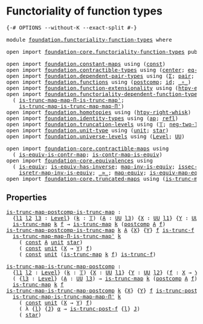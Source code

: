 # Functoriality of function types

<pre class="Agda"><a id="44" class="Symbol">{-#</a> <a id="48" class="Keyword">OPTIONS</a> <a id="56" class="Pragma">--without-K</a> <a id="68" class="Pragma">--exact-split</a> <a id="82" class="Symbol">#-}</a>

<a id="87" class="Keyword">module</a> <a id="94" href="foundation.functoriality-function-types.html" class="Module">foundation.functoriality-function-types</a> <a id="134" class="Keyword">where</a>

<a id="141" class="Keyword">open</a> <a id="146" class="Keyword">import</a> <a id="153" href="foundation-core.functoriality-function-types.html" class="Module">foundation-core.functoriality-function-types</a> <a id="198" class="Keyword">public</a>

<a id="206" class="Keyword">open</a> <a id="211" class="Keyword">import</a> <a id="218" href="foundation.constant-maps.html" class="Module">foundation.constant-maps</a> <a id="243" class="Keyword">using</a> <a id="249" class="Symbol">(</a><a id="250" href="foundation-core.constant-maps.html#203" class="Function">const</a><a id="255" class="Symbol">)</a>
<a id="257" class="Keyword">open</a> <a id="262" class="Keyword">import</a> <a id="269" href="foundation.contractible-types.html" class="Module">foundation.contractible-types</a> <a id="299" class="Keyword">using</a> <a id="305" class="Symbol">(</a><a id="306" href="foundation-core.contractible-types.html#1085" class="Function">center</a><a id="312" class="Symbol">;</a> <a id="314" href="foundation-core.contractible-types.html#1174" class="Function">eq-is-contr&#39;</a><a id="326" class="Symbol">)</a>
<a id="328" class="Keyword">open</a> <a id="333" class="Keyword">import</a> <a id="340" href="foundation.dependent-pair-types.html" class="Module">foundation.dependent-pair-types</a> <a id="372" class="Keyword">using</a> <a id="378" class="Symbol">(</a><a id="379" href="foundation-core.dependent-pair-types.html#502" class="Record">Σ</a><a id="380" class="Symbol">;</a> <a id="382" href="foundation-core.dependent-pair-types.html#575" class="InductiveConstructor">pair</a><a id="386" class="Symbol">;</a> <a id="388" href="foundation-core.dependent-pair-types.html#592" class="Field">pr1</a><a id="391" class="Symbol">;</a> <a id="393" href="foundation-core.dependent-pair-types.html#604" class="Field">pr2</a><a id="396" class="Symbol">)</a>
<a id="398" class="Keyword">open</a> <a id="403" class="Keyword">import</a> <a id="410" href="foundation.functions.html" class="Module">foundation.functions</a> <a id="431" class="Keyword">using</a> <a id="437" class="Symbol">(</a><a id="438" href="foundation-core.functions.html#1106" class="Function">postcomp</a><a id="446" class="Symbol">;</a> <a id="448" href="foundation-core.functions.html#309" class="Function">id</a><a id="450" class="Symbol">;</a> <a id="452" href="foundation-core.functions.html#407" class="Function Operator">_∘_</a><a id="455" class="Symbol">)</a>
<a id="457" class="Keyword">open</a> <a id="462" class="Keyword">import</a> <a id="469" href="foundation.function-extensionality.html" class="Module">foundation.function-extensionality</a> <a id="504" class="Keyword">using</a> <a id="510" class="Symbol">(</a><a id="511" href="foundation-core.function-extensionality.html#965" class="Function">htpy-eq</a><a id="518" class="Symbol">;</a> <a id="520" href="foundation-core.function-extensionality.html#1463" class="Function">eq-htpy</a><a id="527" class="Symbol">)</a>
<a id="529" class="Keyword">open</a> <a id="534" class="Keyword">import</a> <a id="541" href="foundation.functoriality-dependent-function-types.html" class="Module">foundation.functoriality-dependent-function-types</a> <a id="591" class="Keyword">using</a>
  <a id="599" class="Symbol">(</a> <a id="601" href="foundation.functoriality-dependent-function-types.html#5570" class="Function">is-trunc-map-map-Π-is-trunc-map&#39;</a><a id="633" class="Symbol">;</a>
    <a id="639" href="foundation.functoriality-dependent-function-types.html#5983" class="Function">is-trunc-map-is-trunc-map-map-Π&#39;</a><a id="671" class="Symbol">)</a>
<a id="673" class="Keyword">open</a> <a id="678" class="Keyword">import</a> <a id="685" href="foundation.homotopies.html" class="Module">foundation.homotopies</a> <a id="707" class="Keyword">using</a> <a id="713" class="Symbol">(</a><a id="714" href="foundation-core.homotopies.html#1888" class="Function">htpy-right-whisk</a><a id="730" class="Symbol">)</a>
<a id="732" class="Keyword">open</a> <a id="737" class="Keyword">import</a> <a id="744" href="foundation.identity-types.html" class="Module">foundation.identity-types</a> <a id="770" class="Keyword">using</a> <a id="776" class="Symbol">(</a><a id="777" href="foundation-core.identity-types.html#3990" class="Function">ap</a><a id="779" class="Symbol">;</a> <a id="781" href="foundation-core.identity-types.html#1807" class="InductiveConstructor">refl</a><a id="785" class="Symbol">)</a>
<a id="787" class="Keyword">open</a> <a id="792" class="Keyword">import</a> <a id="799" href="foundation.truncation-levels.html" class="Module">foundation.truncation-levels</a> <a id="828" class="Keyword">using</a> <a id="834" class="Symbol">(</a><a id="835" href="foundation-core.truncation-levels.html#382" class="Datatype">𝕋</a><a id="836" class="Symbol">;</a> <a id="838" href="foundation-core.truncation-levels.html#403" class="InductiveConstructor">neg-two-𝕋</a><a id="847" class="Symbol">)</a>
<a id="849" class="Keyword">open</a> <a id="854" class="Keyword">import</a> <a id="861" href="foundation.unit-type.html" class="Module">foundation.unit-type</a> <a id="882" class="Keyword">using</a> <a id="888" class="Symbol">(</a><a id="889" href="foundation.unit-type.html#1075" class="Datatype">unit</a><a id="893" class="Symbol">;</a> <a id="895" href="foundation.unit-type.html#1099" class="InductiveConstructor">star</a><a id="899" class="Symbol">)</a>
<a id="901" class="Keyword">open</a> <a id="906" class="Keyword">import</a> <a id="913" href="foundation.universe-levels.html" class="Module">foundation.universe-levels</a> <a id="940" class="Keyword">using</a> <a id="946" class="Symbol">(</a><a id="947" href="Agda.Primitive.html#597" class="Postulate">Level</a><a id="952" class="Symbol">;</a> <a id="954" href="foundation-core.universe-levels.html#222" class="Primitive">UU</a><a id="956" class="Symbol">)</a>

<a id="959" class="Keyword">open</a> <a id="964" class="Keyword">import</a> <a id="971" href="foundation-core.contractible-maps.html" class="Module">foundation-core.contractible-maps</a> <a id="1005" class="Keyword">using</a>
  <a id="1013" class="Symbol">(</a> <a id="1015" href="foundation-core.contractible-maps.html#2367" class="Function">is-equiv-is-contr-map</a><a id="1036" class="Symbol">;</a> <a id="1038" href="foundation-core.contractible-maps.html#3848" class="Function">is-contr-map-is-equiv</a><a id="1059" class="Symbol">)</a>
<a id="1061" class="Keyword">open</a> <a id="1066" class="Keyword">import</a> <a id="1073" href="foundation-core.equivalences.html" class="Module">foundation-core.equivalences</a> <a id="1102" class="Keyword">using</a>
  <a id="1110" class="Symbol">(</a> <a id="1112" href="foundation-core.equivalences.html#1543" class="Function">is-equiv</a><a id="1120" class="Symbol">;</a> <a id="1122" href="foundation-core.equivalences.html#3000" class="Function">is-equiv-has-inverse</a><a id="1142" class="Symbol">;</a> <a id="1144" href="foundation-core.equivalences.html#4174" class="Function">map-inv-is-equiv</a><a id="1160" class="Symbol">;</a> <a id="1162" href="foundation-core.equivalences.html#4252" class="Function">issec-map-inv-is-equiv</a><a id="1184" class="Symbol">;</a>
    <a id="1190" href="foundation-core.equivalences.html#4382" class="Function">isretr-map-inv-is-equiv</a><a id="1213" class="Symbol">;</a> <a id="1215" href="foundation-core.equivalences.html#1608" class="Function Operator">_≃_</a><a id="1218" class="Symbol">;</a> <a id="1220" href="foundation-core.equivalences.html#1808" class="Function">map-equiv</a><a id="1229" class="Symbol">;</a> <a id="1231" href="foundation-core.equivalences.html#1863" class="Function">is-equiv-map-equiv</a><a id="1249" class="Symbol">)</a>
<a id="1251" class="Keyword">open</a> <a id="1256" class="Keyword">import</a> <a id="1263" href="foundation-core.truncated-maps.html" class="Module">foundation-core.truncated-maps</a> <a id="1294" class="Keyword">using</a> <a id="1300" class="Symbol">(</a><a id="1301" href="foundation-core.truncated-maps.html#1874" class="Function">is-trunc-map</a><a id="1313" class="Symbol">)</a>
</pre>
## Properties

<pre class="Agda"><a id="is-trunc-map-postcomp-is-trunc-map"></a><a id="1343" href="foundation.functoriality-function-types.html#1343" class="Function">is-trunc-map-postcomp-is-trunc-map</a> <a id="1378" class="Symbol">:</a>
  <a id="1382" class="Symbol">{</a><a id="1383" href="foundation.functoriality-function-types.html#1383" class="Bound">l1</a> <a id="1386" href="foundation.functoriality-function-types.html#1386" class="Bound">l2</a> <a id="1389" href="foundation.functoriality-function-types.html#1389" class="Bound">l3</a> <a id="1392" class="Symbol">:</a> <a id="1394" href="Agda.Primitive.html#597" class="Postulate">Level</a><a id="1399" class="Symbol">}</a> <a id="1401" class="Symbol">(</a><a id="1402" href="foundation.functoriality-function-types.html#1402" class="Bound">k</a> <a id="1404" class="Symbol">:</a> <a id="1406" href="foundation-core.truncation-levels.html#382" class="Datatype">𝕋</a><a id="1407" class="Symbol">)</a> <a id="1409" class="Symbol">(</a><a id="1410" href="foundation.functoriality-function-types.html#1410" class="Bound">A</a> <a id="1412" class="Symbol">:</a> <a id="1414" href="foundation-core.universe-levels.html#222" class="Primitive">UU</a> <a id="1417" href="foundation.functoriality-function-types.html#1389" class="Bound">l3</a><a id="1419" class="Symbol">)</a> <a id="1421" class="Symbol">{</a><a id="1422" href="foundation.functoriality-function-types.html#1422" class="Bound">X</a> <a id="1424" class="Symbol">:</a> <a id="1426" href="foundation-core.universe-levels.html#222" class="Primitive">UU</a> <a id="1429" href="foundation.functoriality-function-types.html#1383" class="Bound">l1</a><a id="1431" class="Symbol">}</a> <a id="1433" class="Symbol">{</a><a id="1434" href="foundation.functoriality-function-types.html#1434" class="Bound">Y</a> <a id="1436" class="Symbol">:</a> <a id="1438" href="foundation-core.universe-levels.html#222" class="Primitive">UU</a> <a id="1441" href="foundation.functoriality-function-types.html#1386" class="Bound">l2</a><a id="1443" class="Symbol">}</a> <a id="1445" class="Symbol">(</a><a id="1446" href="foundation.functoriality-function-types.html#1446" class="Bound">f</a> <a id="1448" class="Symbol">:</a> <a id="1450" href="foundation.functoriality-function-types.html#1422" class="Bound">X</a> <a id="1452" class="Symbol">→</a> <a id="1454" href="foundation.functoriality-function-types.html#1434" class="Bound">Y</a><a id="1455" class="Symbol">)</a> <a id="1457" class="Symbol">→</a>
  <a id="1461" href="foundation-core.truncated-maps.html#1874" class="Function">is-trunc-map</a> <a id="1474" href="foundation.functoriality-function-types.html#1402" class="Bound">k</a> <a id="1476" href="foundation.functoriality-function-types.html#1446" class="Bound">f</a> <a id="1478" class="Symbol">→</a> <a id="1480" href="foundation-core.truncated-maps.html#1874" class="Function">is-trunc-map</a> <a id="1493" href="foundation.functoriality-function-types.html#1402" class="Bound">k</a> <a id="1495" class="Symbol">(</a><a id="1496" href="foundation-core.functions.html#1106" class="Function">postcomp</a> <a id="1505" href="foundation.functoriality-function-types.html#1410" class="Bound">A</a> <a id="1507" href="foundation.functoriality-function-types.html#1446" class="Bound">f</a><a id="1508" class="Symbol">)</a>
<a id="1510" href="foundation.functoriality-function-types.html#1343" class="Function">is-trunc-map-postcomp-is-trunc-map</a> <a id="1545" href="foundation.functoriality-function-types.html#1545" class="Bound">k</a> <a id="1547" href="foundation.functoriality-function-types.html#1547" class="Bound">A</a> <a id="1549" class="Symbol">{</a><a id="1550" href="foundation.functoriality-function-types.html#1550" class="Bound">X</a><a id="1551" class="Symbol">}</a> <a id="1553" class="Symbol">{</a><a id="1554" href="foundation.functoriality-function-types.html#1554" class="Bound">Y</a><a id="1555" class="Symbol">}</a> <a id="1557" href="foundation.functoriality-function-types.html#1557" class="Bound">f</a> <a id="1559" href="foundation.functoriality-function-types.html#1559" class="Bound">is-trunc-f</a> <a id="1570" class="Symbol">=</a>
  <a id="1574" href="foundation.functoriality-dependent-function-types.html#5570" class="Function">is-trunc-map-map-Π-is-trunc-map&#39;</a> <a id="1607" href="foundation.functoriality-function-types.html#1545" class="Bound">k</a>
    <a id="1613" class="Symbol">(</a> <a id="1615" href="foundation-core.constant-maps.html#203" class="Function">const</a> <a id="1621" href="foundation.functoriality-function-types.html#1547" class="Bound">A</a> <a id="1623" href="foundation.unit-type.html#1075" class="Datatype">unit</a> <a id="1628" href="foundation.unit-type.html#1099" class="InductiveConstructor">star</a><a id="1632" class="Symbol">)</a>
    <a id="1638" class="Symbol">(</a> <a id="1640" href="foundation-core.constant-maps.html#203" class="Function">const</a> <a id="1646" href="foundation.unit-type.html#1075" class="Datatype">unit</a> <a id="1651" class="Symbol">(</a><a id="1652" href="foundation.functoriality-function-types.html#1550" class="Bound">X</a> <a id="1654" class="Symbol">→</a> <a id="1656" href="foundation.functoriality-function-types.html#1554" class="Bound">Y</a><a id="1657" class="Symbol">)</a> <a id="1659" href="foundation.functoriality-function-types.html#1557" class="Bound">f</a><a id="1660" class="Symbol">)</a>
    <a id="1666" class="Symbol">(</a> <a id="1668" href="foundation-core.constant-maps.html#203" class="Function">const</a> <a id="1674" href="foundation.unit-type.html#1075" class="Datatype">unit</a> <a id="1679" class="Symbol">(</a><a id="1680" href="foundation-core.truncated-maps.html#1874" class="Function">is-trunc-map</a> <a id="1693" href="foundation.functoriality-function-types.html#1545" class="Bound">k</a> <a id="1695" href="foundation.functoriality-function-types.html#1557" class="Bound">f</a><a id="1696" class="Symbol">)</a> <a id="1698" href="foundation.functoriality-function-types.html#1559" class="Bound">is-trunc-f</a><a id="1708" class="Symbol">)</a>

<a id="is-trunc-map-is-trunc-map-postcomp"></a><a id="1711" href="foundation.functoriality-function-types.html#1711" class="Function">is-trunc-map-is-trunc-map-postcomp</a> <a id="1746" class="Symbol">:</a>
  <a id="1750" class="Symbol">{</a><a id="1751" href="foundation.functoriality-function-types.html#1751" class="Bound">l1</a> <a id="1754" href="foundation.functoriality-function-types.html#1754" class="Bound">l2</a> <a id="1757" class="Symbol">:</a> <a id="1759" href="Agda.Primitive.html#597" class="Postulate">Level</a><a id="1764" class="Symbol">}</a> <a id="1766" class="Symbol">(</a><a id="1767" href="foundation.functoriality-function-types.html#1767" class="Bound">k</a> <a id="1769" class="Symbol">:</a> <a id="1771" href="foundation-core.truncation-levels.html#382" class="Datatype">𝕋</a><a id="1772" class="Symbol">)</a> <a id="1774" class="Symbol">{</a><a id="1775" href="foundation.functoriality-function-types.html#1775" class="Bound">X</a> <a id="1777" class="Symbol">:</a> <a id="1779" href="foundation-core.universe-levels.html#222" class="Primitive">UU</a> <a id="1782" href="foundation.functoriality-function-types.html#1751" class="Bound">l1</a><a id="1784" class="Symbol">}</a> <a id="1786" class="Symbol">{</a><a id="1787" href="foundation.functoriality-function-types.html#1787" class="Bound">Y</a> <a id="1789" class="Symbol">:</a> <a id="1791" href="foundation-core.universe-levels.html#222" class="Primitive">UU</a> <a id="1794" href="foundation.functoriality-function-types.html#1754" class="Bound">l2</a><a id="1796" class="Symbol">}</a> <a id="1798" class="Symbol">(</a><a id="1799" href="foundation.functoriality-function-types.html#1799" class="Bound">f</a> <a id="1801" class="Symbol">:</a> <a id="1803" href="foundation.functoriality-function-types.html#1775" class="Bound">X</a> <a id="1805" class="Symbol">→</a> <a id="1807" href="foundation.functoriality-function-types.html#1787" class="Bound">Y</a><a id="1808" class="Symbol">)</a> <a id="1810" class="Symbol">→</a>
  <a id="1814" class="Symbol">(</a> <a id="1816" class="Symbol">{</a><a id="1817" href="foundation.functoriality-function-types.html#1817" class="Bound">l3</a> <a id="1820" class="Symbol">:</a> <a id="1822" href="Agda.Primitive.html#597" class="Postulate">Level</a><a id="1827" class="Symbol">}</a> <a id="1829" class="Symbol">(</a><a id="1830" href="foundation.functoriality-function-types.html#1830" class="Bound">A</a> <a id="1832" class="Symbol">:</a> <a id="1834" href="foundation-core.universe-levels.html#222" class="Primitive">UU</a> <a id="1837" href="foundation.functoriality-function-types.html#1817" class="Bound">l3</a><a id="1839" class="Symbol">)</a> <a id="1841" class="Symbol">→</a> <a id="1843" href="foundation-core.truncated-maps.html#1874" class="Function">is-trunc-map</a> <a id="1856" href="foundation.functoriality-function-types.html#1767" class="Bound">k</a> <a id="1858" class="Symbol">(</a><a id="1859" href="foundation-core.functions.html#1106" class="Function">postcomp</a> <a id="1868" href="foundation.functoriality-function-types.html#1830" class="Bound">A</a> <a id="1870" href="foundation.functoriality-function-types.html#1799" class="Bound">f</a><a id="1871" class="Symbol">))</a> <a id="1874" class="Symbol">→</a>
  <a id="1878" href="foundation-core.truncated-maps.html#1874" class="Function">is-trunc-map</a> <a id="1891" href="foundation.functoriality-function-types.html#1767" class="Bound">k</a> <a id="1893" href="foundation.functoriality-function-types.html#1799" class="Bound">f</a>
<a id="1895" href="foundation.functoriality-function-types.html#1711" class="Function">is-trunc-map-is-trunc-map-postcomp</a> <a id="1930" href="foundation.functoriality-function-types.html#1930" class="Bound">k</a> <a id="1932" class="Symbol">{</a><a id="1933" href="foundation.functoriality-function-types.html#1933" class="Bound">X</a><a id="1934" class="Symbol">}</a> <a id="1936" class="Symbol">{</a><a id="1937" href="foundation.functoriality-function-types.html#1937" class="Bound">Y</a><a id="1938" class="Symbol">}</a> <a id="1940" href="foundation.functoriality-function-types.html#1940" class="Bound">f</a> <a id="1942" href="foundation.functoriality-function-types.html#1942" class="Bound">is-trunc-post-f</a> <a id="1958" class="Symbol">=</a>
  <a id="1962" href="foundation.functoriality-dependent-function-types.html#5983" class="Function">is-trunc-map-is-trunc-map-map-Π&#39;</a> <a id="1995" href="foundation.functoriality-function-types.html#1930" class="Bound">k</a>
    <a id="2001" class="Symbol">(</a> <a id="2003" href="foundation-core.constant-maps.html#203" class="Function">const</a> <a id="2009" href="foundation.unit-type.html#1075" class="Datatype">unit</a> <a id="2014" class="Symbol">(</a><a id="2015" href="foundation.functoriality-function-types.html#1933" class="Bound">X</a> <a id="2017" class="Symbol">→</a> <a id="2019" href="foundation.functoriality-function-types.html#1937" class="Bound">Y</a><a id="2020" class="Symbol">)</a> <a id="2022" href="foundation.functoriality-function-types.html#1940" class="Bound">f</a><a id="2023" class="Symbol">)</a>
    <a id="2029" class="Symbol">(</a> <a id="2031" class="Symbol">λ</a> <a id="2033" class="Symbol">{</a><a id="2034" href="foundation.functoriality-function-types.html#2034" class="Bound">l</a><a id="2035" class="Symbol">}</a> <a id="2037" class="Symbol">{</a><a id="2038" href="foundation.functoriality-function-types.html#2038" class="Bound">J</a><a id="2039" class="Symbol">}</a> <a id="2041" href="foundation.functoriality-function-types.html#2041" class="Bound">α</a> <a id="2043" class="Symbol">→</a> <a id="2045" href="foundation.functoriality-function-types.html#1942" class="Bound">is-trunc-post-f</a> <a id="2061" class="Symbol">{</a><a id="2062" href="foundation.functoriality-function-types.html#2034" class="Bound">l</a><a id="2063" class="Symbol">}</a> <a id="2065" href="foundation.functoriality-function-types.html#2038" class="Bound">J</a><a id="2066" class="Symbol">)</a>
    <a id="2072" class="Symbol">(</a> <a id="2074" href="foundation.unit-type.html#1099" class="InductiveConstructor">star</a><a id="2078" class="Symbol">)</a>
</pre>